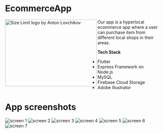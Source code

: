 # EcommerceApp

<img src="https://firebasestorage.googleapis.com/v0/b/ecommerce-project-34876.appspot.com/o/Untitled-1.png?alt=media&token=bf0a66e3-8422-4275-b9db-626001c50dc1" align="left"
     alt="Size Limit logo by Anton Lovchikov" width="300" height="220">

Our app is a hyperlocal ecommerce app where a user can purchase item from different local shops in their areas.

**Tech Stack**

* Flutter
* Express Framework on Node.js
* MySQL
* Firebase Cloud Storage
* Adobe Illustrator

# App screenshots

<img src="https://firebasestorage.googleapis.com/v0/b/ecommerce-project-34876.appspot.com/o/app_screens%2F1.jpg?alt=media&token=82a1ac9f-6544-4e38-bd56-5574e1ecc3b9"
     alt="screen 1">
<img src="https://firebasestorage.googleapis.com/v0/b/ecommerce-project-34876.appspot.com/o/app_screens%2F2.jpg?alt=media&token=9be66dce-0aaa-4005-8edd-0c91cd4081e9"
     alt="screen 2">
<img src="https://firebasestorage.googleapis.com/v0/b/ecommerce-project-34876.appspot.com/o/app_screens%2F3.jpg?alt=media&token=1e234632-eaa1-4724-b792-71b47ad2eced"
     alt="screen 3">
<img src="https://firebasestorage.googleapis.com/v0/b/ecommerce-project-34876.appspot.com/o/app_screens%2F4.jpg?alt=media&token=4439ffb2-752a-4ca3-b49a-56909f484338"
     alt="screen 4">
<img src="https://firebasestorage.googleapis.com/v0/b/ecommerce-project-34876.appspot.com/o/app_screens%2F5.jpg?alt=media&token=efd3fe75-1729-4ff8-84a0-76726bfa4667"
     alt="screen 5">
<img src="https://firebasestorage.googleapis.com/v0/b/ecommerce-project-34876.appspot.com/o/app_screens%2F6.jpg?alt=media&token=88238c64-6cff-46fa-bb37-360b1b8f5d9b"
     alt="screen 6">
<img src="https://firebasestorage.googleapis.com/v0/b/ecommerce-project-34876.appspot.com/o/app_screens%2F7.jpg?alt=media&token=c00894bd-8833-4391-8375-9749f0f8651d"
     alt="screen 7">
